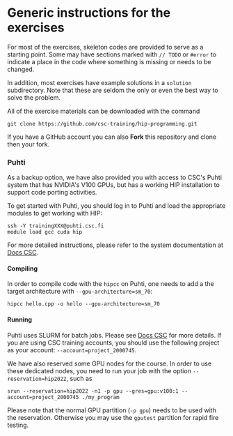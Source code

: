 # Generic instructions for the exercises

For most of the exercises, skeleton codes are provided to serve as a starting
point. Some may have sections marked with `// TODO` or `#error` to indicate a place in the code where something is missing or needs to be changed.

In addition, most exercises have example solutions in a `solution`
subdirectory. Note that these are seldom the only or even the best way to
solve the problem.

All of the exercise materials can be downloaded with the command

```shell
git clone https://github.com/csc-training/hip-programming.git
```

If you have a GitHub account you can also **Fork** this repository and clone
then your fork.

### Puhti

As a backup option, we have also provided you with access to CSC's Puhti
system that has NVIDIA's V100 GPUs, but has a working HIP installation to
support code porting activities.

To get started with Puhti, you should log in to Puhti and load the appropriate modules to get working with HIP:
```shell
ssh -Y trainingXXX@puhti.csc.fi
module load gcc cuda hip
```

For more detailed instructions, please refer to the system documentation at
[Docs CSC](https://docs.csc.fi/).

#### Compiling

In order to compile code with the `hipcc` on Puhti, one needs to add a the target architecture with `--gpu-architecture=sm_70`:
```shell
hipcc hello.cpp -o hello --gpu-architecture=sm_70
```

#### Running

Puhti uses SLURM for batch jobs. Please see [Docs CSC](https://docs.csc.fi/)
for more details. If you are using CSC training accounts, you should use the
following project as your account: `--account=project_2000745`.

We have also reserved some GPU nodes for the course. In order to use these
dedicated nodes, you need to run your job with the option
`--reservation=hip2022`, such as

```shell
srun --reservation=hip2022 -n1 -p gpu --gres=gpu:v100:1 --account=project_2000745 ./my_program
```

Please note that the normal GPU partition (`-p gpu`) needs to be used with
the reservation. Otherwise you may use the `gputest` partition for rapid fire
testing.
